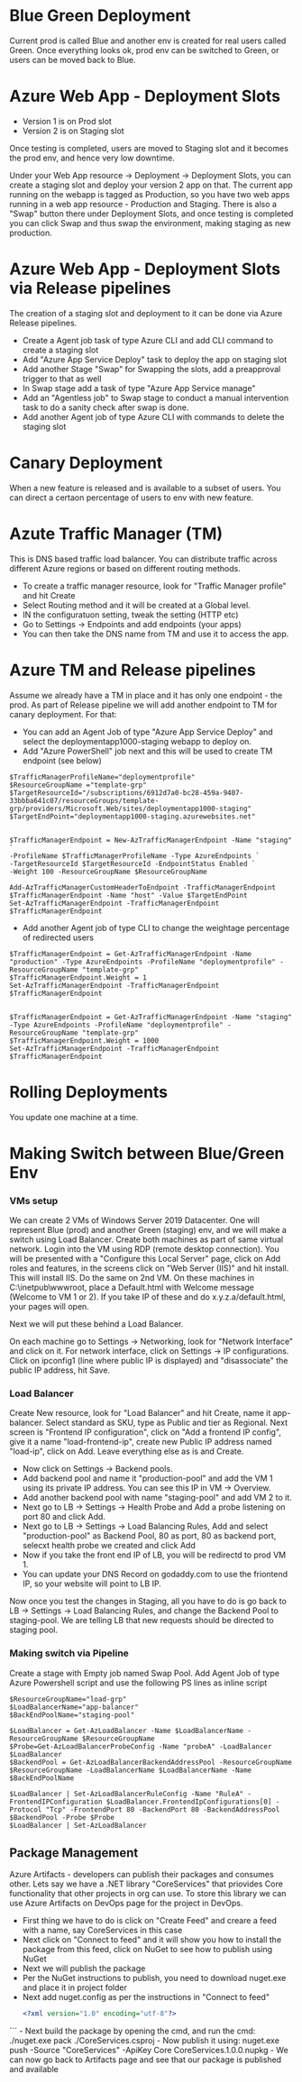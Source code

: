# Blue Green Deployment
Current prod is called Blue and another env is created for real users called Green. Once everything looks ok, prod env can be switched to Green, or users can be moved back to Blue.

# Azure Web App - Deployment Slots
- Version 1 is on Prod slot
- Version 2 is on Staging slot

Once testing is completed, users are moved to Staging slot and it becomes the prod env, and hence very low downtime.<br>

Under your Web App resource -> Deployment -> Deployment Slots, you can create a staging slot and deploy your version 2 app on that. The current app running on the webapp is tagged as Production, so you have two web apps running in a web app resource - Production and Staging. There is also a "Swap" button there under Deployment Slots, and once testing is completed you can click Swap and thus swap the environment, making staging as new production.

# Azure Web App - Deployment Slots via Release pipelines
The creation of a staging slot and deployment to it can be done via Azure Release pipelines.
- Create a Agent job task of type Azure CLI and add CLI command to create a staging slot
- Add "Azure App Service Deploy" task to deploy the app on staging slot
- Add another Stage "Swap" for Swapping the slots, add a preapproval trigger to that as well
- In Swap stage add a task of type "Azure App Service manage"
- Add an "Agentless job" to Swap stage to conduct a manual intervention task to do a sanity check after swap is done.
- Add another Agent job of type Azure CLI with commands to delete the staging slot

# Canary Deployment
When a new feature is released and is available to a subset of users. You can direct a certaon percentage of users to env with new feature.

# Azute Traffic Manager (TM)
This is DNS based traffic load balancer. You can distribute traffic across different Azure regions or based on different routing methods.

- To create a traffic manager resource, look for "Traffic Manager profile" and hit Create
- Select Routing method and it will be created at a Global level.
- IN the configuratuon setting, tweak the setting (HTTP etc)
- Go to Settings -> Endpoints and add endpoints (your apps)
- You can then take the DNS name from TM and use it to access the app.

# Azure TM and Release pipelines
Assume we already have a TM in place and it has only one endpoint - the prod. As part of Release pipeline we will add another endpoint to TM for canary deployment. For that:
- You can add an Agent Job of type "Azure App Service Deploy" and select the deploymentapp1000-staging webapp to deploy on.
- Add "Azure PowerShell" job next and this will be used to create TM endpoint (see below)
```
$TrafficManagerProfileName="deploymentprofile"
$ResourceGroupName ="template-grp"
$TargetResourceId="/subscriptions/6912d7a0-bc28-459a-9407-33bbba641c07/resourceGroups/template-grp/providers/Microsoft.Web/sites/deploymentapp1000-staging"
$TargetEndPoint="deploymentapp1000-staging.azurewebsites.net"


$TrafficManagerEndpoint = New-AzTrafficManagerEndpoint -Name "staging" `
-ProfileName $TrafficManagerProfileName -Type AzureEndpoints `
-TargetResourceId $TargetResourceId -EndpointStatus Enabled `
-Weight 100 -ResourceGroupName $ResourceGroupName 

Add-AzTrafficManagerCustomHeaderToEndpoint -TrafficManagerEndpoint $TrafficManagerEndpoint -Name "host" -Value $TargetEndPoint
Set-AzTrafficManagerEndpoint -TrafficManagerEndpoint $TrafficManagerEndpoint
```

- Add another Agent job of type CLI to change the weightage percentage of redirected users
```
$TrafficManagerEndpoint = Get-AzTrafficManagerEndpoint -Name "production" -Type AzureEndpoints -ProfileName "deploymentprofile" -ResourceGroupName "template-grp"
$TrafficManagerEndpoint.Weight = 1
Set-AzTrafficManagerEndpoint -TrafficManagerEndpoint $TrafficManagerEndpoint


$TrafficManagerEndpoint = Get-AzTrafficManagerEndpoint -Name "staging" -Type AzureEndpoints -ProfileName "deploymentprofile" -ResourceGroupName "template-grp"
$TrafficManagerEndpoint.Weight = 1000
Set-AzTrafficManagerEndpoint -TrafficManagerEndpoint $TrafficManagerEndpoint
```

# Rolling Deployments
You update one machine at a time.

# Making Switch between Blue/Green Env

### VMs setup
We can create 2 VMs of Windows Server 2019 Datacenter. One will represent Blue (prod) and another Green (staging) env, and we will make a switch using Load Balancer. Create both machines as part of same virtual network. Login into the VM using RDP (remote desktop connection). You will be presented with a "Configure this Local Server" page, click on Add roles and features, in the screens click on "Web Server (IIS)" and hit install. This will install IIS. Do the same on 2nd VM. On these machines in C:\inetpub\wwwroot, place a Default.html with Welcome message (Welcome to VM 1 or 2). If you take IP of these and do x.y.z.a/default.html, your pages will open.

Next we will put these behind a Load Balancer.

On each machine go to Settings -> Networking, look for "Network Interface" and click on it. For network interface, click on Settings -> IP configurations. Click on ipconfig1 (line where public IP is displayed) and "disassociate" the public IP address, hit Save.

### Load Balancer
Create New resource, look for "Load Balancer" and hit Create, name it app-balancer. Select standard as SKU, type as Public and tier as Regional. Next screen is "Frontend IP configuration", click on "Add a frontend IP config", give it a name "load-frontend-ip", create new Public IP address named "load-ip", click on Add. Leave everything else as is and Create.

- Now click on Settings -> Backend pools.
- Add backend pool and name it "production-pool" and add the VM 1 using its private IP address. You can see this IP in VM -> Overview.
- Add another backend pool with name "staging-pool" and add VM 2 to it.
- Next go to LB -> Settings -> Health Probe and Add a probe listening on port 80 and click Add.
- Next go to LB -> Settings -> Load Balancing Rules, Add and select "production-pool" as Backend Pool, 80 as port, 80 as backend port, selecxt health probe we created and click Add
- Now if you take the front end IP of LB, you will be redirectd to prod VM 1.
- You can update your DNS Record on godaddy.com to use the friontend IP, so your website will point to LB IP.

Now once you test the changes in Staging, all you have to do is go back to LB -> Settings -> Load Balancing Rules, and change the Backend Pool to staging-pool. We are telling LB that new requests should be directed to staging pool.

### Making switch via Pipeline
Create a stage with Empty job named Swap Pool. Add Agent Job of type Azure Powershell script and use the following PS lines as inline script
```
$ResourceGroupName="load-grp"
$LoadBalancerName="app-balancer"
$BackEndPoolName="staging-pool"

$LoadBalancer = Get-AzLoadBalancer -Name $LoadBalancerName -ResourceGroupName $ResourceGroupName
$Probe=Get-AzLoadBalancerProbeConfig -Name "probeA" -LoadBalancer $LoadBalancer
$BackendPool = Get-AzLoadBalancerBackendAddressPool -ResourceGroupName $ResourceGroupName -LoadBalancerName $LoadBalancerName -Name $BackEndPoolName

$LoadBalancer | Set-AzLoadBalancerRuleConfig -Name "RuleA" -FrontendIPConfiguration $LoadBalancer.FrontendIpConfigurations[0] -Protocol "Tcp" -FrontendPort 80 -BackendPort 80 -BackendAddressPool $BackendPool -Probe $Probe
$LoadBalancer | Set-AzLoadBalancer
```

## Package Management
Azure Artifacts - developers can publish their packages and consumes other.
Lets say we have a .NET library "CoreServices" that priovides Core functionality that other projects in org can use. To store this library we can use Azure Artifacts on DevOps page for the project in DevOps.
- First thing we have to do is click on "Create Feed" and creare a feed with a name, say CoreServices in this case
- Next click on "Connect to feed" and it will show you how to install the package from this feed, click on NuGet to see how to publish using NuGet
- Next we will publish the package
- Per the NuGet instructions to publish, you need to download nuget.exe and place it in project folder
- Next add nuget.config as per the instructions in "Connect to feed"
  ```xml
  <?xml version="1.0" encoding="utf-8"?>
<configuration>
  <packageSources>
    <clear />
    <add key="CoreServices" value="https://pkgs.dev.azure.com/vkcode7/_packaging/CoreServices/nuget/v3/index.json" />
  </packageSources>
</configuration>
```
- Next build the package by opening the cmd, and run the cmd: ./nuget.exe pack ./CoreServices.csproj
- Now publish it using: nuget.exe push -Source "CoreServices" -ApiKey Core CoreServices.1.0.0.nupkg
- We can now go back to Artifacts page and see that our package is published and available

